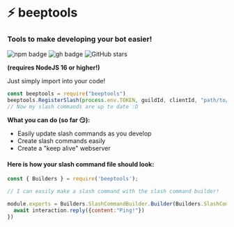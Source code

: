 # ⚡️ beeptools 
### Tools to make developing your bot easier!

![npm badge](https://shields.io/static/v1?style=for-the-badge&logo=npm&label=beeptools&message=on%20npm&color=critical) ![gh badge](https://shields.io/static/v1?style=for-the-badge&logo=github&label=beeptools&message=on%20github&color=critical) ![GitHub stars](https://img.shields.io/github/stars/retronbv/beeptools.svg?style=for-the-badge&label=Stars&maxAge=2592000&logo=github&color=critical)

**(requires NodeJS 16 or higher!)**

Just simply import into your code! 
```js
const beeptools = require("beeptools")
beeptools.RegisterSlash(process.env.TOKEN, guildId, clientId, "path/to/slash/commands/dir");
// Now my slash commands are up to date :D
```

**What you can do (so far 😏):**
 - Easily update slash commands as you develop
 - Create slash commands easily
 - Create a "keep alive" webserver

#### Here is how your slash command file should look:
```js
const { Builders } = require('beeptools');

// I can easily make a slash command with the slash command builder!

module.exports = Builders.SlashCommandBuilder.Builder(Builders.SlashCommandBuilder.MetaBuilder("ping", "Simple ping command!"), (interaction)=>{
  await interaction.reply({content:"Ping!"})
})
```